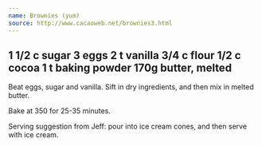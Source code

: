 ```yaml
---
name: Brownies (yum)
source: http://www.cacaoweb.net/brownies3.html
---
```

1 1/2 c sugar
3 eggs
2 t vanilla
3/4 c flour
1/2 c cocoa
1 t baking powder
170g butter, melted
---
Beat eggs, sugar and vanilla. Sift in dry ingredients, and then mix in melted butter.

Bake at 350 for 25-35 minutes.

Serving suggestion from Jeff: pour into ice cream cones, and then serve with ice cream.

